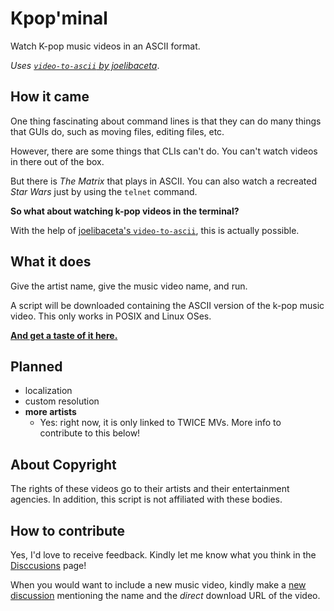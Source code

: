 # Kpop'minal
Watch K-pop music videos in an ASCII format. 

_Uses [`video-to-ascii` by joelibaceta](https://github.com/joelibaceta/video-to-ascii)_. 

## How it came
One thing fascinating about command lines is that they can do many things that GUIs do, such as moving files, editing files, etc. 

However, there are some things that CLIs can't do. You can't watch videos in there out of the box. 

But there is _The Matrix_ that plays in ASCII. You can also watch a recreated _Star Wars_ just by using the `telnet` command. 

**So what about watching k-pop videos in the terminal?** 

With the help of [joelibaceta's `video-to-ascii`](https://github.com/joelibaceta/video-to-ascii), this is actually possible. 

## What it does
Give the artist name, give the music video name, and run. 

A script will be downloaded containing the ASCII version of the k-pop music video. This only works in POSIX and Linux OSes. 

[**And get a taste of it here.**](https://colab.research.google.com/drive/1zlPOUf1s2MtR3wewayRK2TYtZDED5qCx?usp=sharing)

## Planned
- localization
- custom resolution
- **more artists**
    - Yes: right now, it is only linked to TWICE MVs. More info to contribute to this below! 

## About Copyright
The rights of these videos go to their artists and their entertainment agencies. In addition, this script is not affiliated with these bodies. 

## How to contribute
Yes, I'd love to receive feedback. Kindly let me know what you think in the [Disccusions](https://github.com/buzz-lightsnack-2007/Kpopminal/discussions/categories/ideas-and-feedback) page! 

When you would want to include a new music video, kindly make a [new discussion](https://github.com/buzz-lightsnack-2007/Kpopminal/discussions/categories/music-videos) mentioning the name and the _direct_ download URL of the video. 


